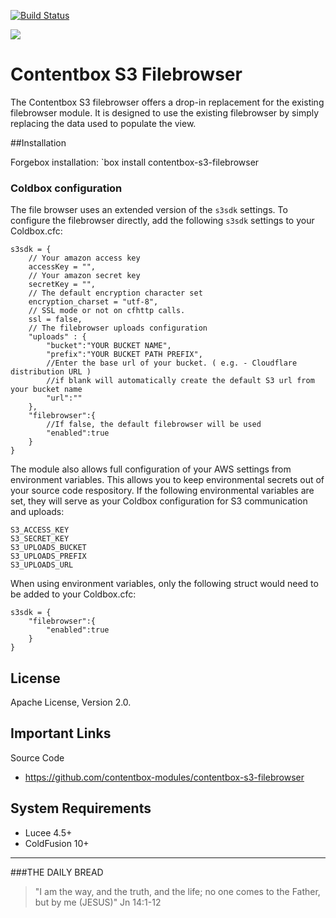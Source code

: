 ﻿[![Build Status](https://travis-ci.org/contentbox-modules/contentbox-s3-filebrowser.svg?branch=development)](https://travis-ci.org/contentbox-modules/contentbox-s3-filebrowser)

<img src="https://www.contentboxcms.org/__media/ContentBox_300.png" class="img-thumbnail"/>


# Contentbox S3 Filebrowser

The Contentbox S3 filebrowser offers a drop-in replacement for the existing filebrowser module.  It is designed to use the existing filebrowser by simply replacing the data used to populate the view.  

##Installation

Forgebox installation:  `box install contentbox-s3-filebrowser

### Coldbox configuration
The file browser uses an extended version of the `s3sdk` settings.  To configure the filebrowser directly, add the following `s3sdk` settings to your Coldbox.cfc:

```
s3sdk = {
	// Your amazon access key
    accessKey = "",
    // Your amazon secret key
    secretKey = "",
    // The default encryption character set
    encryption_charset = "utf-8",
    // SSL mode or not on cfhttp calls.
    ssl = false,
    // The filebrowser uploads configuration
	"uploads" : {
		"bucket":"YOUR BUCKET NAME",
		"prefix":"YOUR BUCKET PATH PREFIX",
		//Enter the base url of your bucket. ( e.g. - Cloudflare distribution URL ) 
		//if blank will automatically create the default S3 url from your bucket name
		"url":""
	},
	"filebrowser":{
		//If false, the default filebrowser will be used
		"enabled":true
	}
}
```

The module also allows full configuration of your AWS settings from environment variables. This allows you to keep environmental secrets out of your source code respository.  If the following environmental variables are set, they will serve as your Coldbox configuration for S3 communication and uploads:

```
S3_ACCESS_KEY
S3_SECRET_KEY
S3_UPLOADS_BUCKET
S3_UPLOADS_PREFIX
S3_UPLOADS_URL
```

When using environment variables, only the following struct would need to be added to your Coldbox.cfc:

```
s3sdk = {
	"filebrowser":{
		"enabled":true
	}
}
```

## License
Apache License, Version 2.0.

## Important Links

Source Code
- https://github.com/contentbox-modules/contentbox-s3-filebrowser

## System Requirements
- Lucee 4.5+
- ColdFusion 10+


---
 
###THE DAILY BREAD
 > "I am the way, and the truth, and the life; no one comes to the Father, but by me (JESUS)" Jn 14:1-12